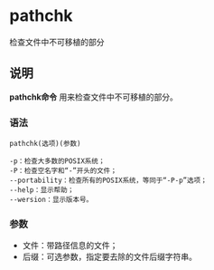 pathchk
===

检查文件中不可移植的部分

## 说明

**pathchk命令** 用来检查文件中不可移植的部分。

### 语法  

```
pathchk(选项)(参数)
```

  

```
-p：检查大多数的POSIX系统；
-P：检查空名字和“-”开头的文件；
--portability：检查所有的POSIX系统，等同于“-P-p”选项；
--help：显示帮助；
--wersion：显示版本号。
```

### 参数  

*   文件：带路径信息的文件；
*   后缀：可选参数，指定要去除的文件后缀字符串。



